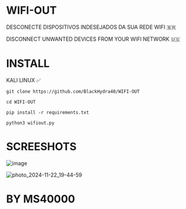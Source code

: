# WIFI-OUT

DESCONECTE DISPOSITIVOS INDESEJADOS DA SUA REDE WIFI 🇧🇷

DISCONNECT UNWANTED DEVICES FROM YOUR WIFI NETWORK 🇺🇸

# INSTALL

KALI LINUX ✅

`` git clone https://github.com/BlackHydra40/WIFI-OUT `` 

`` cd WIFI-OUT ``

``pip install -r requirements.txt``

`` python3 wifiout.py ``


# SCREESHOTS
![image](https://github.com/user-attachments/assets/bf9af550-8cd7-48ce-afc5-da148cbe30b0)


![photo_2024-11-22_19-44-59](https://github.com/user-attachments/assets/bb593d0b-4780-43e1-a9db-0db689f6165a)


# BY MS40000

